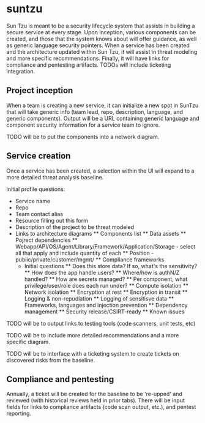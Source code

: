 # suntzu

Sun Tzu is meant to be a security lifecycle system that assists in building a secure service at every stage. Upon inception, various components can be created, and those that the system knows about will offer guidance, as well as generic language security pointers. When a service has been created and the architecture updated within Sun Tzu, it will assist in threat modeling and more specific recommendations. Finally, it will have links for compliance and pentesting artifacts. TODOs will include ticketing integration.

## Project inception

When a team is creating a new service, it can initialize a new spot in SunTzu that will take generic info (team lead, repo, description, language, and generic components). Output will be a URL containing generic language and component security information for a service team to ignore.

TODO will be to put the components into a network diagram.

## Service creation

Once a service has been created, a selection within the UI will expand to a more detailed threat analysis baseline. 

Initial profile questions:

*  Service name
* Repo
* Team contact alias
* Resource filling out this form
* Description of the project to be threat modeled
* Links to architecture diagrams
    ** Components list
    ** Data assets
    ** Pojrect dependencies
    ** Webapp/API/OS/Agent/Library/Framework/Application/Storage - select all that apply and include quantity of each
    ** Position - public/private/customer/mgmt/
    ** Compliance frameworks
  * Initial questions
    ** Does this store data? If so, what's the sensitivity?
    ** How does the app handle users?
    ** Where/how is authN/Z handled?
    ** How are secrets managed?
    ** Per component, what privilege/user/role does each run under?
    ** Compute isolation
    ** Network isolation
    ** Encryption at rest
    ** Encryption in transit
    ** Logging & non-repudiation
    ** Logging of sensitisve data
    ** Frameworks, languages and injection prevention
    ** Dependency management
    ** Security release/CSIRT-ready
    ** Known issues



TODO will be to output links to testing tools (code scanners, unit tests, etc)

TODO will be to include more detailed recommendations and a more specific diagram.

TODO will be to interface with a ticketing system to create tickets on discovered risks from the baseline.

## Compliance and pentesting

Annually, a ticket will be created for the baseline to be 're-upped' and reviewed (with historical reviews held in prior tabs). There will be input fields for links to compliance artifacts (code scan output, etc.), and pentest reporting.
